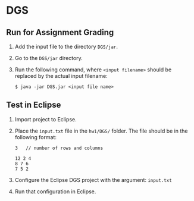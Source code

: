 DGS
===

Run for Assignment Grading
--------------------------

1. Add the input file to the directory `DGS/jar`.

2. Go to the `DGS/jar` directory.

2. Run the following command, where `<input filename>` should be replaced by the actual input filename:

    ```
    $ java -jar DGS.jar <input file name>
    ```


Test in Eclipse
---------------

1. Import project to Eclipse.

2. Place the `input.txt` file in the `hw1/DGS/` folder. The file should be in the following format:

    ```
    3	// number of rows and columns
    
    12 2 4
    8 7 6
    7 5 2
    ```

3. Configure the Eclipse DGS project with the argument: `input.txt`

4. Run that configuration in Eclipse.

